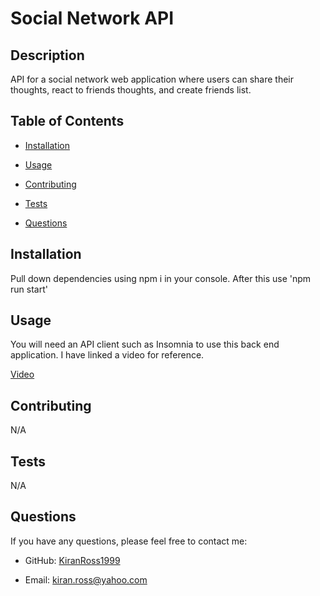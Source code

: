 # Social Network API

## Description
API for a social network web application where users can share their thoughts, react to friends thoughts, and create friends list.

## Table of Contents

- [Installation](#installation)

- [Usage](#usage)

- [Contributing](#contributing)

- [Tests](#tests)

- [Questions](#questions)

## Installation

Pull down dependencies using npm i in your console. After this use 'npm run start'

## Usage

You will need an API client such as Insomnia to use this back end application. I have linked a video for reference.

[Video](https://drive.google.com/file/d/1DjzpvNskYu3F4EFc6q1fRHOw4rMZiZZV/view)

## Contributing
N/A

## Tests
N/A

## Questions

If you have any questions, please feel free to contact me:

- GitHub: [KiranRoss1999](https://github.com/KiranRoss1999)

- Email: kiran.ross@yahoo.com
